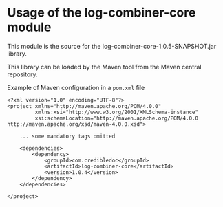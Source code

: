 # Usage of the log-combiner-core module

This module is the source for the log-combiner-core-1.0.5-SNAPSHOT.jar library.

This library can be loaded by the Maven tool from the Maven central repository.

Example of Maven configuration in a `pom.xml` file

    <?xml version="1.0" encoding="UTF-8"?>
    <project xmlns="http://maven.apache.org/POM/4.0.0"
             xmlns:xsi="http://www.w3.org/2001/XMLSchema-instance"
             xsi:schemaLocation="http://maven.apache.org/POM/4.0.0 http://maven.apache.org/xsd/maven-4.0.0.xsd">
    
        ... some mandatory tags omitted
    
        <dependencies>
            <dependency>
                <groupId>com.credibledoc</groupId>
                <artifactId>log-combiner-core</artifactId>
                <version>1.0.4</version>
            </dependency>
        </dependencies>
    
    </project>